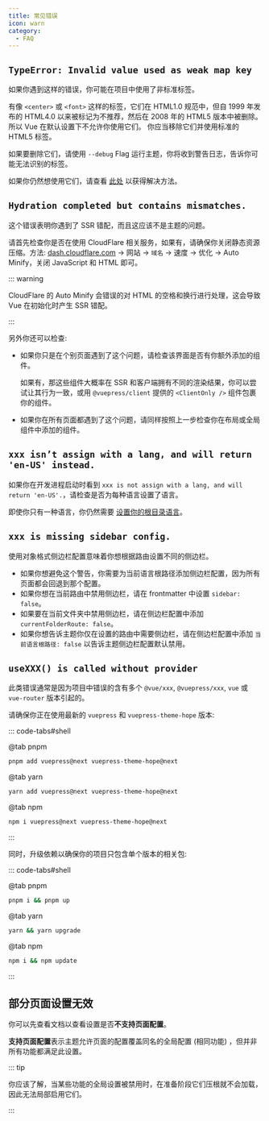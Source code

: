 ```yaml
---
title: 常见错误
icon: warn
category:
  - FAQ
---
```


## `TypeError: Invalid value used as weak map key`

如果你遇到这样的错误，你可能在项目中使用了非标准标签。

有像 `<center>` 或 `<font>` 这样的标签，它们在 HTML1.0 规范中，但自 1999 年发布的 HTML4.0 以来被标记为不推荐，然后在 2008 年的 HTML5 版本中被删除。所以 Vue 在默认设置下不允许你使用它们。 你应当移除它们并使用标准的 HTML5 标签。

如果要删除它们，请使用 `--debug` Flag 运行主题，你将收到警告日志，告诉你可能无法识别的标签。

如果你仍然想使用它们，请查看 [此处](https://v2.vuepress.vuejs.org/zh/guide/markdown.html#%E9%9D%9E%E6%A0%87%E5%87%86%E7%9A%84-html-%E6%A0%87%E7%AD%BE) 以获得解决方法。

## `Hydration completed but contains mismatches.`

这个错误表明你遇到了 SSR 错配，而且这应该不是主题的问题。

请首先检查你是否在使用 CloudFlare 相关服务，如果有，请确保你关闭静态资源压缩。方法: [dash.cloudflare.com](https://dash.cloudflare.com) → 网站 → `域名` → 速度 → 优化 → Auto Minify，关闭 JavaScript 和 HTML 即可。

::: warning

CloudFlare 的 Auto Minify 会错误的对 HTML 的空格和换行进行处理，这会导致 Vue 在初始化时产生 SSR 错配。

:::

另外你还可以检查:

- 如果你只是在个别页面遇到了这个问题，请检查该界面是否有你额外添加的组件。

  如果有，那这些组件大概率在 SSR 和客户端拥有不同的渲染结果，你可以尝试让其行为一致，或用 `@vuepress/client` 提供的 `<ClientOnly />` 组件包裹你的组件。

- 如果你在所有页面都遇到了这个问题，请同样按照上一步检查你在布局或全局组件中添加的组件。

## `xxx isn’t assign with a lang, and will return 'en-US' instead.`

如果你在开发进程启动时看到 `xxx is not assign with a lang, and will return 'en-US'.`，请检查是否为每种语言设置了语言。

即使你只有一种语言，你仍然需要 [设置你的根目录语言](../config/i18n.md#设置语言)。

## `xxx is missing sidebar config.`

使用对象格式侧边栏配置意味着你想根据路由设置不同的侧边栏。

- 如果你想避免这个警告，你需要为当前语言根路径添加侧边栏配置，因为所有页面都会回退到那个配置。
- 如果你想在当前路由中禁用侧边栏，请在 frontmatter 中设置 `sidebar: false`。
- 如果要在当前文件夹中禁用侧边栏，请在侧边栏配置中添加 `currentFolderRoute: false`。
- 如果你想告诉主题你仅在设置的路由中需要侧边栏，请在侧边栏配置中添加 `当前语言根路径: false` 以告诉主题侧边栏配置默认禁用。

## `useXXX() is called without provider`

此类错误通常是因为项目中错误的含有多个 `@vue/xxx`, `@vuepress/xxx`, `vue` 或 `vue-router` 版本引起的。

请确保你正在使用最新的 `vuepress` 和 `vuepress-theme-hope` 版本:

::: code-tabs#shell

@tab pnpm

```bash
pnpm add vuepress@next vuepress-theme-hope@next
```

@tab yarn

```bash
yarn add vuepress@next vuepress-theme-hope@next
```

@tab npm

```bash
npm i vuepress@next vuepress-theme-hope@next
```

:::

同时，升级依赖以确保你的项目只包含单个版本的相关包:

::: code-tabs#shell

@tab pnpm

```bash
pnpm i && pnpm up
```

@tab yarn

```bash
yarn && yarn upgrade
```

@tab npm

```bash
npm i && npm update
```

:::

## 部分页面设置无效

你可以先查看文档以查看设置是否**不支持页面配置**。

**支持页面配置**表示主题允许页面的配置覆盖同名的全局配置 (相同功能) ，但并非所有功能都满足此设置。

::: tip

你应该了解，当某些功能的全局设置被禁用时，在准备阶段它们压根就不会加载，因此无法局部启用它们。

:::
